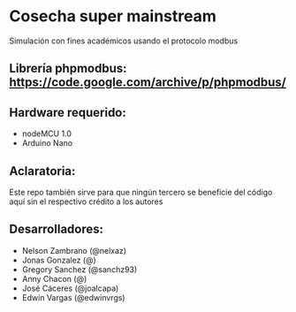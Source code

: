 # Cosecha super mainstream

Simulación con fines académicos usando el protocolo modbus

## Librería phpmodbus: https://code.google.com/archive/p/phpmodbus/

## Hardware requerido:
- nodeMCU 1.0
- Arduino Nano

## Aclaratoria:
Este repo también sirve para que ningún tercero se beneficie del código aquí sin el respectivo crédito a los autores

## Desarrolladores:
- Nelson Zambrano (@nelxaz)
- Jonas Gonzalez (@)
- Gregory Sanchez (@sanchz93)
- Anny Chacon (@)
- José Cáceres (@joalcapa)
- Edwin Vargas (@edwinvrgs)
